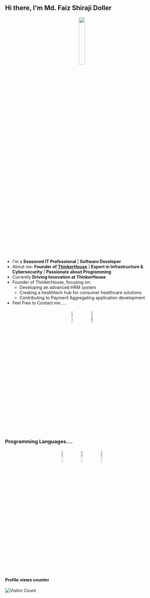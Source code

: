## Hi there, I'm Md. Faiz Shiraji Doller

<p align="center">
<img width="20%" src="https://img.icons8.com/ios-filled/96/000000/programming.png"/>
</p>

- I'm a **Seasoned IT Professional** | **Software Developer**
- About me: **Founder of [ThinkerHouse](http://www.thinkerhouse.co)** | **Expert in Infrastructure & Cybersecurity** | **Passionate about Programming**
- Currently **Driving Innovation at ThinkerHouse**
- Founder of ThinkerHouse, focusing on:
  - Developing an advanced HRM system
  - Creating a healthtech hub for consumer healthcare solutions
  - Contributing to Payment Aggregating application development
- Feel Free to Contact me.....

<p align="center">
	<a href="https://github.com/faizshiraji"><img alt="github" width="10%" style="padding:5px" src="https://img.icons8.com/clouds/100/000000/github.png"/></a>
	<a href="https://www.linkedin.com/in/md-faiz-shiraji-doller-1b2075206/"><img alt="linkedin" width="10%" style="padding:5px" src="https://img.icons8.com/clouds/100/000000/linkedin.png"/></a>
</p>

### Programming Languages....

<p align="center">
	<img width="10%" style="padding:5px" src="https://img.icons8.com/color/144/000000/java-coffee-cup-logo.png"/>
	<img width="10%" style="padding:5px" src="https://img.icons8.com/color/144/000000/python.png"/>
	<img width="10%" style="padding:5px" src="https://img.icons8.com/color/144/000000/php.png"/>
</p>

#### Profile views counter
![Visitor Count](https://profile-counter.glitch.me/{faizshiraji}/count.svg)
